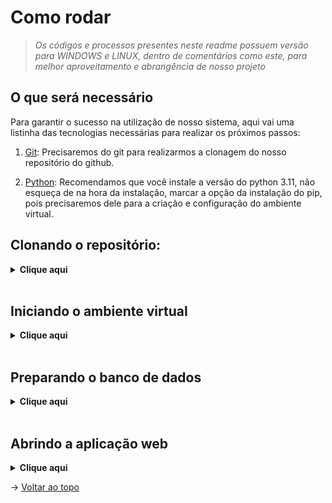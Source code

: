 # Como rodar
> _Os códigos e processos presentes neste readme possuem versão para WINDOWS e LINUX, dentro de comentários como este, para melhor aproveitamento e abrangência de nosso projeto_
## O que será necessário

Para garantir o sucesso na utilização de nosso sistema, aqui vai uma listinha das tecnologias necessárias para realizar os próximos passos:

1. [Git](https://git-scm.com/downloads): Precisaremos do git para realizarmos a clonagem do nosso repositório do github.

2. [Python](https://www.python.org/downloads/): Recomendamos que você instale a versão do python 3.11, não esqueça de na hora da instalação, marcar a opção da instalação do pip, pois precisaremos dele para a criação e configuração do ambiente virtual.

## Clonando o repositório:

<details>
  <summary><b>Clique aqui</b></summary>

  Para clonar o projeto e utilizá-lo em seu computador, siga os seguintes passos:
  
  1. Crie uma pasta onde deseja armazenar nosso projeto, e então abra-a e clique na url da pasta ou então utiliza o comando ```Ctrl+L``` para selecionar a url <br> Como demonstrado no exemplo abaixo 👇<br> <img src="https://media.discordapp.net/attachments/733064358694748303/1113832068032507954/image.png">
  
  > _Obs.: Caso você esteja no LINUX, o cmd não vai funcionar, então clique com o botão direito na pasta que você criou e clique em "Abrir no terminal"_

  Um prompt de comando irá abrir, e então execute o comando abaixo
  
  ```
  git clone https://github.com/equipedevo/API_1
  ``` 

  2. Ainda no cmd, execute os seguintes comandos para entrar no diretório da aplicação:

  ```
  cd API_1/
  cd src/
  ```

</details>
<br>

## Iniciando o ambiente virtual

<details>
  <summary><b>Clique aqui</b></summary>

  1. Estando na pasta `src`, execute os seguintes comandos:

  ```
  python -m venv venv
  venv\Scripts\activate
  pip install -r requirements.txt
  ```

  > _Caso você esteja em LINUX, digite os comandos desta maneira:_<br>
  `python3 -m venv venv`<br>
  `source venv/bin/activate`<br>
  `pip install -r requirements.txt`

</details>
<br>

## Preparando o banco de dados

<details>
  <summary><b>Clique aqui</b></summary>

  1. Com o banco de dados MySQL devidamente instalado e configurado, execute os comandos do arquivo `BancoCICOVALE.sql` que se encontra na pasta `src/database/`.

  2. Ainda com o ambiente virtual aberto, execute o comando:
  ```
  python databaseAutoInsert.py
  ```

  3. Caso algum erro ocorra, sertifique-se de ter seguido todos os passos e instalado o MySQL corretamente.

</details>
<br>

## Abrindo a aplicação web

<details>
  <summary><b>Clique aqui</b></summary>

  1. Ainda dentro do anbiente virtual, execute o comando:
  ```
  flask run
  ```

  2. Por fim, entre no link que aparecerá no cmd copiando e colando ele no seu navegador de preferência, ou então simplesmente clique aqui: <a href="http://127.0.0.1:5000">http://127.0.0.1:5000</a>

  3. Após finalizar o uso do nosso site, para sair do ambiente virtual, no cmd, execute o atalho `Ctrl+C` para finalizar o serviço do Flask, e então execute o seguinte comando:
  ```
  deactivate
  ```

</details>

→ [Voltar ao topo](#topo)
